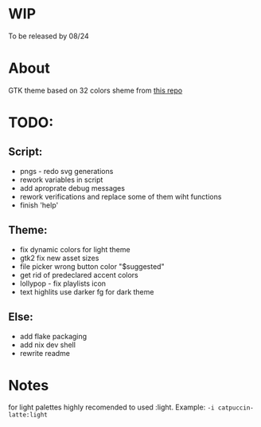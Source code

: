 # WIP
To be released by 08/24

# About
GTK theme based on 32 colors sheme from [this repo](https://github.com/id3v1669/32based-color-shemes)

# TODO:
## Script:
* pngs - redo svg generations
* rework variables in script
* add aproprate debug messages
* rework verifications and replace some of them wiht functions
* finish 'help'
## Theme:
* fix dynamic colors for light theme
* gtk2 fix new asset sizes
* file picker wrong button color "$suggested"
* get rid of predeclared accent colors
* lollypop - fix playlists icon
* text highlits use darker fg for dark theme
## Else:
* add flake packaging
* add nix dev shell
* rewrite readme

# Notes
for light palettes highly recomended to used :light. Example: `-i catpuccin-latte:light`